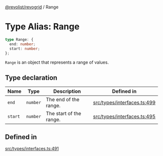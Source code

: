 [@revolist/revogrid](README.md) / Range

# Type Alias: Range

```ts
type Range: {
  end: number;
  start: number;
};
```

`Range` is an object that represents a range of values.

## Type declaration

| Name | Type | Description | Defined in |
| ------ | ------ | ------ | ------ |
| `end` | `number` | The end of the range. | [src/types/interfaces.ts:499](https://github.com/revolist/revogrid/blob/65763a3c3cbba79c84cbcd4109976d8fec48b078/src/types/interfaces.ts#L499) |
| `start` | `number` | The start of the range. | [src/types/interfaces.ts:495](https://github.com/revolist/revogrid/blob/65763a3c3cbba79c84cbcd4109976d8fec48b078/src/types/interfaces.ts#L495) |

## Defined in

[src/types/interfaces.ts:491](https://github.com/revolist/revogrid/blob/65763a3c3cbba79c84cbcd4109976d8fec48b078/src/types/interfaces.ts#L491)

